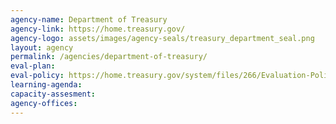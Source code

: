 ```yaml
---
agency-name: Department of Treasury
agency-link: https://home.treasury.gov/
agency-logo: assets/images/agency-seals/treasury_department_seal.png
layout: agency
permalink: /agencies/department-of-treasury/
eval-plan:
eval-policy: https://home.treasury.gov/system/files/266/Evaluation-Policy-DRAFT-for-Treasury-gov.pdf
learning-agenda:
capacity-assesment:
agency-offices:
---
```

